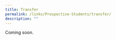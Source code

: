 ```yaml
---
title: Transfer
permalink: /links/Prospective-Students/transfer/
description: ""
---
```


Coming soon.